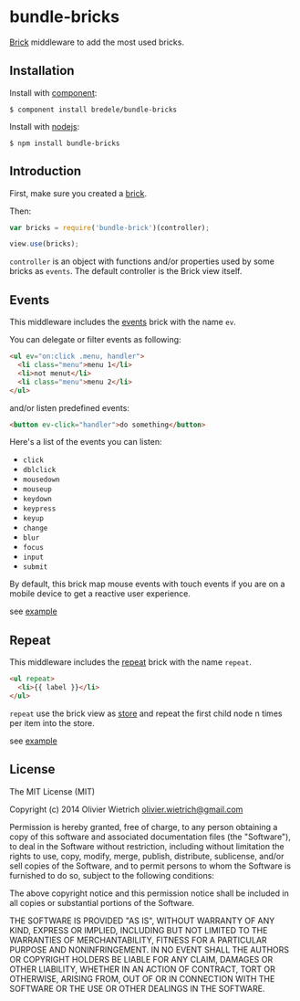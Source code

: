 # bundle-bricks

  [Brick](http://github.com/bredele/brick) middleware to add the most used bricks.

## Installation

  Install with [component](http://component.io):

    $ component install bredele/bundle-bricks

  Install with [nodejs](http://nodejs.org):

    $ npm install bundle-bricks

## Introduction

First, make sure you created a [brick](http://github.com/bredele/brick).

Then:

```js
var bricks = require('bundle-brick')(controller);

view.use(bricks);
```

  `controller` is an object with functions and/or properties used by some bricks as `events`. The default controller
  is the Brick view itself.

## Events

This middleware includes the [events](http://github.com/bredele/events-brick) brick with the name 
`ev`. 

You can delegate or filter events as following:

```html
<ul ev="on:click .menu, handler">
  <li class="menu">menu 1</li>
  <li>not menut</li>
  <li class="menu">menu 2</li>
</ul>
```
and/or listen predefined events:

```html
<button ev-click="handler">do something</button>
```

Here's a list of the events you can listen:
  - `click`
  - `dblclick`
  - `mousedown`
  - `mouseup`
  - `keydown`
  - `keypress`
  - `keyup`
  - `change`
  - `blur`
  - `focus`
  - `input`
  - `submit`

By default, this brick map mouse events with touch events if you are on a mobile device to get a reactive user experience.

see [example](https://github.com/bredele/bundle-bricks/tree/master/examples/event.html)

## Repeat

This middleware includes the [repeat](http://github.com/bredele/repeat-brick) brick with the name 
`repeat`. 

```html
<ul repeat>
  <li>{{ label }}</li>
</ul>
```
`repeat` use the brick view as [store](http://github.com/bredele/store) and repeat the first child node n times per item into the store.

see [example](https://github.com/bredele/undle-bricks/tree/master/examples/repeat.html)

## License

  The MIT License (MIT)

  Copyright (c) 2014 Olivier Wietrich <olivier.wietrich@gmail.com>

  Permission is hereby granted, free of charge, to any person obtaining a copy
  of this software and associated documentation files (the "Software"), to deal
  in the Software without restriction, including without limitation the rights
  to use, copy, modify, merge, publish, distribute, sublicense, and/or sell
  copies of the Software, and to permit persons to whom the Software is
  furnished to do so, subject to the following conditions:

  The above copyright notice and this permission notice shall be included in
  all copies or substantial portions of the Software.

  THE SOFTWARE IS PROVIDED "AS IS", WITHOUT WARRANTY OF ANY KIND, EXPRESS OR
  IMPLIED, INCLUDING BUT NOT LIMITED TO THE WARRANTIES OF MERCHANTABILITY,
  FITNESS FOR A PARTICULAR PURPOSE AND NONINFRINGEMENT. IN NO EVENT SHALL THE
  AUTHORS OR COPYRIGHT HOLDERS BE LIABLE FOR ANY CLAIM, DAMAGES OR OTHER
  LIABILITY, WHETHER IN AN ACTION OF CONTRACT, TORT OR OTHERWISE, ARISING FROM,
  OUT OF OR IN CONNECTION WITH THE SOFTWARE OR THE USE OR OTHER DEALINGS IN
  THE SOFTWARE.
